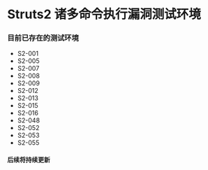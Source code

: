 # Struts2 诸多命令执行漏洞测试环境

### 目前已存在的测试环境
+ S2-001
+ S2-005
+ S2-007
+ S2-008
+ S2-009
+ S2-012
+ S2-013
+ S2-015
+ S2-016
+ S2-048
+ S2-052
+ S2-053
+ S2-055

#### **后续将持续更新**
